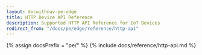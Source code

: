 ```yaml
---
layout: docwithnav-pe-edge
title: HTTP Device API Reference
description: Supported HTTP API Reference for IoT Devices
redirect_from: "/docs/pe/edge/reference/http-api"
---
```


{% assign docsPrefix = "pe/" %}
{% include docs/reference/http-api.md %}
